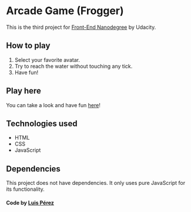 # Arcade Game (Frogger)
This is the third project for [Front-End Nanodegree](https://www.udacity.com/course/front-end-web-developer-nanodegree--nd001) by Udacity.


## How to play
1. Select your favorite avatar.
2. Try to reach the water without touching any tick.
3. Have fun!

## Play here
You can take a look and have fun [here](https://codeselfceo.github.io/udacity-arcade-game-project/)!

## Technologies used
* HTML
* CSS
* JavaScript

## Dependencies
This project does not have dependencies. It only uses pure JavaScript for its functionality.


#### Code by [Luis Pérez](https://github.com/codeselfceo)